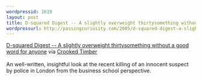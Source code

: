 ```yaml
---
wordpressid: 1619
layout: post
title: D-squared Digest -- A slightly overweight thirtysomething without a good word for anyone
wordpressurl: http://passingcuriosity.com/2005/d-squared-digest-a-slightly-overweight-thirtysomething-without-a-good-word-for-anyone/
---
```

<a href="http://d-squareddigest.blogspot.com/2005_07_24_d-squareddigest_archive.html#112238730105550272">D-squared Digest -- A slightly overweight thirtysomething without a good word for anyone</a> via <a href="http://crookedtimber.org/2005/07/26/the-mba-approach-to-shooting-people/">Crooked Timber</a>
<br />
<br />An well-written, insightful look at the recent killing of an innocent suspect by police in London from the business school perspective.
